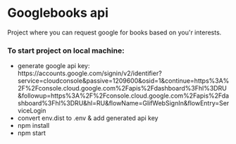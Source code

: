 # Googlebooks api
Project where you can request google for books based on you'r interests. 

### To start project on local machine:
<ul>
  <li>generate google api key: <br/>
    https://accounts.google.com/signin/v2/identifier?service=cloudconsole&passive=1209600&osid=1&continue=https%3A%2F%2Fconsole.cloud.google.com%2Fapis%2Fdashboard%3Fhl%3DRU&followup=https%3A%2F%2Fconsole.cloud.google.com%2Fapis%2Fdashboard%3Fhl%3DRU&hl=RU&flowName=GlifWebSignIn&flowEntry=ServiceLogin </li>
  <li>convert env.dist to .env & add generated api key</li>
  <li>npm install</li>
  <li>npm start</li>
</ul>
